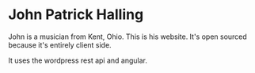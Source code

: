 # John Patrick Halling 

John is a musician from Kent, Ohio. This is his website. It's open sourced because it's entirely client side. 

It uses the wordpress rest api and angular. 